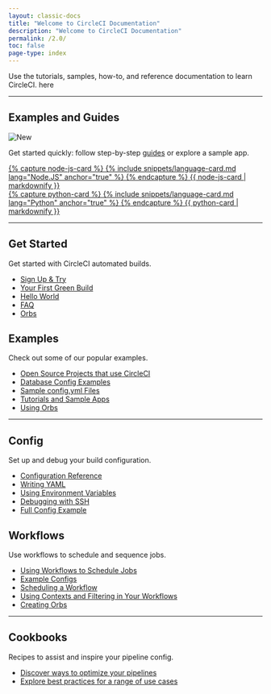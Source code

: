 ```yaml
---
layout: classic-docs
title: "Welcome to CircleCI Documentation"
description: "Welcome to CircleCI Documentation"
permalink: /2.0/
toc: false
page-type: index
---
```


Use the tutorials, samples, how-to, and reference documentation to learn CircleCI. here

<hr class="hidden-xs" />

<div class="row loading-deferred">
  <div class="treatment col-xs-12">
    <span id="homepage-guide-links"><h2>Examples and Guides</h2><img src="{{ site.baseurl }}/assets/img/compass/new.svg" alt="New"></span>
    <p>Get started quickly: follow step-by-step <a href="{{site.baseurl}}/2.0/tutorials/">guides</a> or explore a sample app.</p>
  </div>
  <div class="treatment col-xs-12 col-sm-6">
    <a class="no-external-icon col-sm-12" href="{{site.baseurl}}/2.0/language-javascript/">
      <div class="card col-sm-12">
        {% capture node-js-card %}
          {% include snippets/language-card.md lang="Node.JS" anchor="true" %}
        {% endcapture %}
        {{ node-js-card | markdownify }}
      </div>
    </a>
  </div>
  <div class="treatment col-xs-12 col-sm-6">
    <a class="no-external-icon col-sm-12" href="{{site.baseurl}}/2.0/language-python/">
      <div class="card col-sm-12">
        {% capture python-card %}
          {% include snippets/language-card.md lang="Python" anchor="true" %}
        {% endcapture %}
        {{ python-card | markdownify }}
      </div>
    </a>
  </div>
  <div class="treatment col-xs-12">
    <hr />
  </div>
  <div class="col-xs-12 col-sm-6">
    <h2>Get Started</h2>
    <p>Get started with CircleCI automated builds.</p>
    <ul>
      <li><a href="{{ site.baseurl }}/2.0/first-steps/">Sign Up & Try</a></li>
      <li><a href="{{ site.baseurl }}/2.0/getting-started/">Your First Green Build</a></li>
      <li><a href="{{ site.baseurl }}/2.0/hello-world/">Hello World</a></li>
      <li><a href="{{ site.baseurl }}/2.0/faq/">FAQ</a></li>
      <li><a href="{{ site.baseurl }}/2.0/orb-intro/">Orbs</a></li>
    </ul>
  </div>
  <div class="col-xs-12 col-sm-6">
    <h2>Examples</h2>
    <p>Check out some of our popular examples.</p>
    <ul>
        <li><a href="{{ site.baseurl }}/2.0/example-configs/">Open Source Projects that use CircleCI</a></li>
        <li><a href="{{ site.baseurl }}/2.0/postgres-config/">Database Config Examples</a></li>
        <li><a href="{{ site.baseurl }}/2.0/sample-config/">Sample config.yml Files</a></li>
        <li><a href="{{ site.baseurl }}/2.0/tutorials/">Tutorials and Sample Apps</a></li>
        <li><a href="{{ site.baseurl }}/2.0/orb-concepts/">Using Orbs</a></li>
      </ul>
  </div>
  <div class="col-xs-12">
    <hr />
  </div>
  <div class="col-xs-12 col-sm-6">
    <h2>Config</h2>
    <p>Set up and debug your build configuration.</p>
    <ul>
      <li><a href="{{ site.baseurl }}/2.0/configuration-reference/">Configuration Reference</a></li>
      <li><a href="{{ site.baseurl }}/2.0/writing-yaml/">Writing YAML</a></li>
      <li><a href="{{ site.baseurl }}/2.0/env-vars/">Using Environment Variables</a></li>
      <li><a href="{{ site.baseurl }}/2.0/ssh-access-jobs/">Debugging with SSH</a></li>
      <li id="full-config-example"><a href="{{ site.baseurl }}/2.0/configuration-reference/#example-full-configuration">Full Config Example</a></li>
    </ul>
  </div>
  <div class="col-xs-12 col-sm-6">
    <h2>Workflows</h2>
    <p>Use workflows to schedule and sequence jobs.</p>
    <ul>
      <li><a href="{{ site.baseurl }}/2.0/workflows/">Using Workflows to Schedule Jobs</a></li>
      <li><a href="{{ site.baseurl }}/2.0/workflows/#workflows-configuration-examples">Example Configs</a></li>
      <li><a href="{{ site.baseurl }}/2.0/workflows/#scheduling-a-workflow">Scheduling a Workflow</a></li>
      <li><a href="{{ site.baseurl }}/2.0/workflows/#using-contexts-and-filtering-in-your-
      workflows">Using Contexts and Filtering in Your Workflows</a></li>
      <li><a href="{{ site.baseurl }}/2.0/creating-orbs/">Creating Orbs</a></li>
    </ul>
  </div>
   <div class="col-xs-12">
    <hr />
  </div>
   <div class="col-xs-12 col-sm-6">
    <h2>Cookbooks</h2>
    <p>Recipes to assist and inspire your pipeline config.</p>
    <ul>
      <li><a href="{{ site.baseurl }}/2.0/optimization-cookbook/">Discover ways to optimize your pipelines</a></li>
      <li><a href="{{ site.baseurl }}/2.0/configuration-cookbook">Explore best practices for a range of use cases</a></li>
    </ul>
  </div>
</div>
